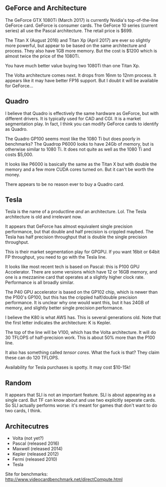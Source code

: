 ## GeForce and Architecture

The GeForce GTX 1080Ti (March 2017) is currently Nvidia's
top-of-the-line GeForce card. GeForce is consumer cards. The GeForce
10 series (current series) all use the Pascal architecture. The retail
price is $699.

The Titan X (August 2016) and Titan Xp (April 2017) are ever so
slightly more powerful, but appear to be based on the same
architecture and process. They also have 1GB more memory. But the cost
is $1200 which is almost twice the price of the 1080Ti.

You have much better value buying two 1080Ti than one Titan Xp.

The Volta architecture comes next. It drops from 16nm to 12nm
process. It appears like it may have better FP16 support. But I doubt
it will be available for GeForce...

## Quadro

I believe that Quadro is effectively the same hardware as GeForce, but
with different drivers. It is typically used for CAD and CGI. It is a
market segmentation play. In fact, I think you can modify GeForce
cards to identify as Quadro.

The Quadro GP100 seems most like the 1080 Ti but does poorly in
benchmarks? The Quadrop P6000 looks to have 24Gb of memory, but is
otherwise similar to 1080 Ti. It does not quite as well as the 1080 Ti
and costs $5,000.

It looks like P6000 is basically the same as the Titan X but with
double the memory and a few more CUDA cores turned on. But it can't be
worth the money.

There appears to be no reason ever to buy a Quadro card.

## Tesla

Tesla is the name of a productline *and* an architecture. Lol. The
Tesla architecture is old and irrelevant now.

It appears that GeForce has almost equivalent single precision
performance, but that double and half precision is crippled
maybed. The Tesla has half precision throughput that is double the
single precision throughput.

This is their market segmentation play for GPGPU. If you want 16bit or
64bit FP throughput, you need to go with the Tesla line.

It looks like most recent tech is based on Pascal: this is P100 GPU
Accelerator. There are some versions which have 12 or 16GB memory, and
one is a mezzanine card that operates at a slightly higher clock
rate. Performance is all broadly similar.

The P40 GPU accelerator is based on the GP102 chip, which is newer
than the P100's GP100, but this has the crippled half/double precision
performance. It is unclear why one would want this, but it has 24GB of
memory, and slightly better single precision performance.

I believe the K80 is what AWS has. This is several generations
old. Note that the first letter indicates the architecture: K is Kepler.

The top of the line will be V100, which has the Volta architecture. It
will do 30 TFLOPS of half-precision work. This is about 50% more than
the P100 line.

It also has something called *tensor cores*. What the fuck is that?
They claim these can do 120 TFLOPS.

Availability for Tesla purchases is spotty. It may cost $10-15k!

## Random

It appears that SLI is not an important feature. SLI is about
appearing as a single card. But TF can know about and use two
explicitly seperate cards. So SLI actually performs worse: it's meant
for games that don't want to do two cards, I think.

## Architecutres

* Volta (not yet?)
* Pascal (released 2016)
* Maxwell (released 2014)
* Kepler (released 2012)
* Fermi (released 2010)
* Tesla

Site for benchmarks: http://www.videocardbenchmark.net/directCompute.html
